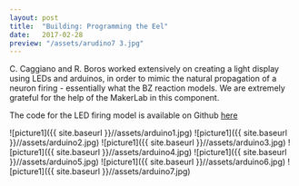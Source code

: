 ```yaml
---
layout: post
title:  "Building: Programming the Eel"
date:   2017-02-28
preview: "/assets/arudino7 3.jpg"
---
```


C. Caggiano and R. Boros worked extensively on creating a light display
using LEDs and arduinos, in order to mimic the natural propagation of
a neuron firing - essentially what the BZ reaction models. We are extremely grateful
for the help of the MakerLab in this component.

The code for the LED firing model is available on Github [here](https://github.com/christacaggiano/led-neuron-firing-model)

![picture1]({{ site.baseurl }}//assets/arduino1.jpg)
![picture1]({{ site.baseurl }}//assets/arduino2.jpg)
![picture1]({{ site.baseurl }}//assets/arduino3.jpg)
![picture1]({{ site.baseurl }}//assets/arduino4.jpg)
![picture1]({{ site.baseurl }}//assets/arduino5.jpg)
![picture1]({{ site.baseurl }}//assets/arduino6.jpg)
![picture1]({{ site.baseurl }}//assets/arduino7.jpg)
